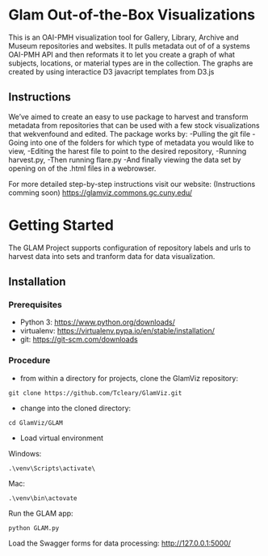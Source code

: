 # Glam Out-of-the-Box Visualizations
This is an OAI-PMH visualization tool for Gallery, Library, Archive and Museum repositories and websites. It pulls metadata out of of a systems OAI-PMH API and then reformats it to let you create a graph of what subjects, locations, or material types are in the collection.  The graphs are created by using interactice D3 javacript templates from D3.js

## Instructions
  We’ve aimed to create an easy to use package to harvest and transform metadata from repositories that can be used with a few stock visualizations that wekvenfound and edited. The package works by:
-Pulling the git file
-Going into one of the folders for which type of metadata you would like to view, 
-Editing the harest file to point to the desired repository,
-Running harvest.py,
-Then running flare.py 
-And finally viewing the data set by opening on of the .html files in a webrowser.

For more detailed step-by-step instructions visit our website: (Instructions comming soon) https://glamviz.commons.gc.cuny.edu/

# Getting Started

The GLAM Project supports configuration of repository labels and urls to harvest data into sets and tranform data for data visualization.

## Installation

### Prerequisites

* Python 3: https://www.python.org/downloads/
* virtualenv: https://virtualenv.pypa.io/en/stable/installation/
* git: https://git-scm.com/downloads


### Procedure

* from within a directory for projects, clone the GlamViz repository:
```
git clone https://github.com/Tcleary/GlamViz.git
```
* change into the cloned directory:
```
cd GlamViz/GLAM
```
* Load virtual environment

Windows:
```
.\venv\Scripts\activate\
```
Mac:
```
.\venv\bin\actovate
```
Run the GLAM app:
```
python GLAM.py
```
Load the Swagger forms for data processing:
http://127.0.0.1:5000/



